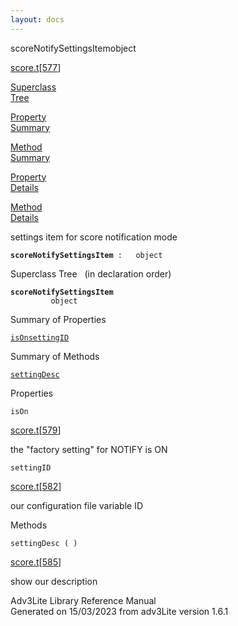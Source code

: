 ```yaml
---
layout: docs
---
```

<span class="title">scoreNotifySettingsItem</span><span class="type">object</span>

[score.t](../file/score.t.html)\[[577](../source/score.t.html#577)\]

[Superclass  
Tree](#_SuperClassTree_)

[Property  
Summary](#_PropSummary_)

[Method  
Summary](#_MethodSummary_)

[Property  
Details](#_Properties_)

[Method  
Details](#_Methods_)



settings item for score notification mode

**`scoreNotifySettingsItem`**` :   object`



<span id="_SuperClassTree_"></span>



<span class="hdln">Superclass Tree</span>   (in declaration order)



**`scoreNotifySettingsItem`**  
`         object`  
<span id="_PropSummary_"></span>



<span class="hdln">Summary of Properties</span>  



[`isOn`](#isOn)[`settingID`](#settingID)

<span id="_MethodSummary_"></span>



<span class="hdln">Summary of Methods</span>  



[`settingDesc`](#settingDesc)

<span id="_Properties_"></span>



<span class="hdln">Properties</span>  



<span id="isOn"></span>

`isOn`

[score.t](../file/score.t.html)\[[579](../source/score.t.html#579)\]



the "factory setting" for NOTIFY is ON



<span id="settingID"></span>

`settingID`

[score.t](../file/score.t.html)\[[582](../source/score.t.html#582)\]



our configuration file variable ID



<span id="_Methods_"></span>



<span class="hdln">Methods</span>  



<span id="settingDesc"></span>

`settingDesc ( )`

[score.t](../file/score.t.html)\[[585](../source/score.t.html#585)\]



show our description





Adv3Lite Library Reference Manual  
Generated on 15/03/2023 from adv3Lite version 1.6.1


